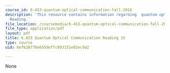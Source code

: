 ```yaml
---
course_id: 6-453-quantum-optical-communication-fall-2016
description: 'This resource contains information regarding  quantum optical communication:
  Reading.'
file_location: /coursemedia/6-453-quantum-optical-communication-fall-2016/6ef628770e655deffc093151e92ec9a2_MIT6_453F16_Lect15_Notes.pdf
file_type: application/pdf
layout: pdf
title: 6.453 Quantum Optical Communication Reading 15
type: course
uid: 6ef628770e655deffc093151e92ec9a2

---
```

None